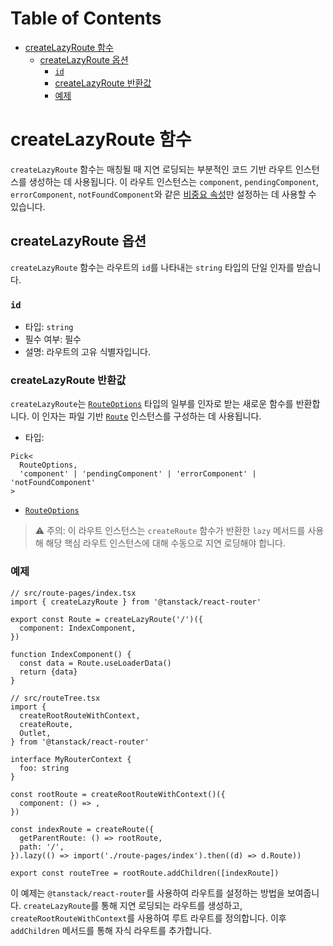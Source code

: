 # Table of Contents

- [createLazyRoute 함수](#createlazyroute-함수)
  - [createLazyRoute 옵션](#createlazyroute-옵션)
    - [`id`](#id)
    - [createLazyRoute 반환값](#createlazyroute-반환값)
    - [예제](#예제)

# createLazyRoute 함수

`createLazyRoute` 함수는 매칭될 때 지연 로딩되는 부분적인 코드 기반 라우트 인스턴스를 생성하는 데 사용됩니다. 이 라우트 인스턴스는 `component`, `pendingComponent`, `errorComponent`, `notFoundComponent`와 같은 [비중요 속성](../../guide/code-splitting.md#how-does-tanstack-router-split-code)만 설정하는 데 사용할 수 있습니다.


## createLazyRoute 옵션

`createLazyRoute` 함수는 라우트의 `id`를 나타내는 `string` 타입의 단일 인자를 받습니다.


### `id`

- 타입: `string`
- 필수 여부: 필수
- 설명: 라우트의 고유 식별자입니다.


### createLazyRoute 반환값

`createLazyRoute`는 [`RouteOptions`](./RouteOptionsType.md) 타입의 일부를 인자로 받는 새로운 함수를 반환합니다. 이 인자는 파일 기반 [`Route`](./RouteType.md) 인스턴스를 구성하는 데 사용됩니다.

- 타입:

```tsx
Pick<
  RouteOptions,
  'component' | 'pendingComponent' | 'errorComponent' | 'notFoundComponent'
>
```

- [`RouteOptions`](./RouteOptionsType.md)

> ⚠️ 주의: 이 라우트 인스턴스는 `createRoute` 함수가 반환한 `lazy` 메서드를 사용해 해당 핵심 라우트 인스턴스에 대해 수동으로 지연 로딩해야 합니다.


### 예제

```tsx
// src/route-pages/index.tsx
import { createLazyRoute } from '@tanstack/react-router'

export const Route = createLazyRoute('/')({
  component: IndexComponent,
})

function IndexComponent() {
  const data = Route.useLoaderData()
  return {data}
}

// src/routeTree.tsx
import {
  createRootRouteWithContext,
  createRoute,
  Outlet,
} from '@tanstack/react-router'

interface MyRouterContext {
  foo: string
}

const rootRoute = createRootRouteWithContext()({
  component: () => ,
})

const indexRoute = createRoute({
  getParentRoute: () => rootRoute,
  path: '/',
}).lazy(() => import('./route-pages/index').then((d) => d.Route))

export const routeTree = rootRoute.addChildren([indexRoute])
```

이 예제는 `@tanstack/react-router`를 사용하여 라우트를 설정하는 방법을 보여줍니다. `createLazyRoute`를 통해 지연 로딩되는 라우트를 생성하고, `createRootRouteWithContext`를 사용하여 루트 라우트를 정의합니다. 이후 `addChildren` 메서드를 통해 자식 라우트를 추가합니다.


